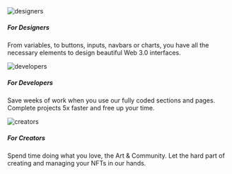 <section class="pb-3 pt-7 position-relative" id="section-designer-creators">
  <div class="container">
    <div class="row">
      <div class="col-md-3 ms-auto text-center">
        <img src="{{root}}assets/img/designers.png" class="w-40" alt="designers">
        <h5 class="text-xl mt-3 mb-1 font-weight-black">For Designers</h5>
        <p class="mx-3">From variables, to buttons, inputs, navbars or charts, you have all the necessary elements to design beautiful Web 3.0 interfaces.</p>
      </div>
      <div class="col-md-3 text-center">
        <img src="{{root}}assets/img/developers.png" class="w-40" alt="developers">
        <h5 class="text-xl mt-3 mb-1 font-weight-black">For Developers</h5>
        <p class="mx-3">Save weeks of work when you use our fully coded sections and pages. Complete projects 5x faster and free up your time.</p>
      </div>
      <div class="col-md-3 me-auto text-center">
        <img src="{{root}}assets/img/creators.png" class="w-40" alt="creators">
        <h5 class="text-xl mt-3 mb-1 font-weight-black">For Creators</h5>
        <p class="mx-3">Spend time doing what you love, the Art & Community. Let the hard part of creating and managing your NFTs in our hands.</p>
      </div>
    </div>
  </div>
</section>
